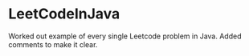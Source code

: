 # LeetCodeInJava
Worked out example of every single Leetcode problem in Java. Added comments to make it clear.
